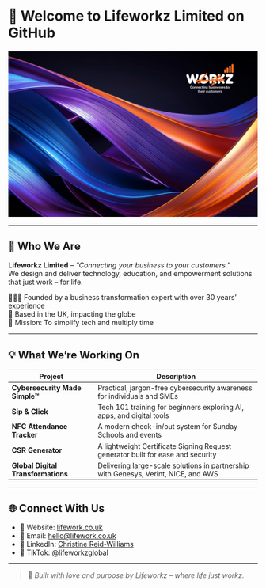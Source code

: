 # 👋 Welcome to Lifeworkz Limited on GitHub

![Lifeworkz Banner](assets/Lifeworkz-banner.png)

---

## 🚀 Who We Are

**Lifeworkz Limited** – _“Connecting your business to your customers.”_  
We design and deliver technology, education, and empowerment solutions that just work – for life.

👩🏾‍💼 Founded by a business transformation expert with over 30 years’ experience  
📍 Based in the UK, impacting the globe  
🎯 Mission: To simplify tech and multiply time

---

## 💡 What We’re Working On

| Project | Description |
|--------|-------------|
| **Cybersecurity Made Simple™** | Practical, jargon-free cybersecurity awareness for individuals and SMEs |
| **Sip & Click** | Tech 101 training for beginners exploring AI, apps, and digital tools |
| **NFC Attendance Tracker** | A modern check-in/out system for Sunday Schools and events |
| **CSR Generator** | A lightweight Certificate Signing Request generator built for ease and security |
| **Global Digital Transformations** | Delivering large-scale solutions in partnership with Genesys, Verint, NICE, and AWS |

---

## 🌐 Connect With Us

- 🔗 Website: [lifework.co.uk](https://www.lifework.co.uk)
- 📧 Email: hello@lifework.co.uk
- 💼 LinkedIn: [Christine Reid-Williams](https://www.linkedin.com/in/christine-reid-williams)
- 🧠 TikTok: [@lifeworkzglobal](https://www.tiktok.com/@lifeworkzglobal)

---

> 💜 _Built with love and purpose by Lifeworkz – where life just workz._
